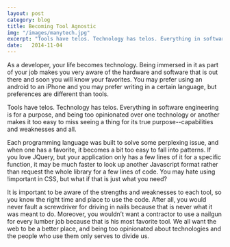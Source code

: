 ```yaml
---
layout: post
category: blog
title: Becoming Tool Agnostic
img: "/images/manytech.jpg"
excerpt: "Tools have telos. Technology has telos. Everything in software engineering is for a purpose, and being too opinionated makes it too easy to miss it's purpose."
date:   2014-11-04
---
```

As a developer, your life becomes technology. Being immersed in it as part of your job makes you very aware of the hardware and software that is out there and soon you will know your favorites. You may prefer using an android to an iPhone and you may prefer writing in a certain language, but preferences are different than tools.

Tools have telos. Technology has telos. Everything in software engineering is for a purpose, and being too opinionated over one technology or another makes it too easy to miss seeing a thing for its true purpose--capabilities and weaknesses and all.

Each programming language was built to solve some perplexing issue, and when one has a favorite, it becomes a bit too easy to fall into patterns. If you love JQuery, but your application only has a few lines of it for a specific function, it may be much faster to look up another Javascript format rather than request the whole library for a few lines of code. You may hate using !important in CSS, but what if that is just what you need?

It is important to be aware of the strengths and weaknesses to each tool, so you know the right time and place to use the code. After all, you would never fault a screwdriver for driving in nails because that is never what it was meant to do. Moreover, you wouldn’t want a contractor to use a nailgun for every lumber job because that is his most favorite tool. We all want the web to be a better place, and being too opinionated about technologies and the people who use them only serves to divide us.

<!--- image provided by Bishop Patterdale from http://www.morguefile.com/archive/display/893802 --->
